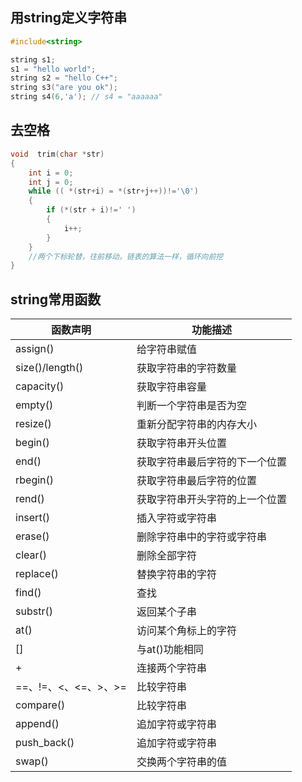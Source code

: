 ## 用string定义字符串

```C++
#include<string>

string s1;
s1 = "hello world";
string s2 = "hello C++";
string s3("are you ok");
string s4(6,'a'); // s4 = "aaaaaa"
```

## 去空格

```C++
void  trim(char *str)
{
	int i = 0;
	int j = 0;
	while (( *(str+i) = *(str+j++))!='\0')
	{
		if (*(str + i)!=' ')
		{
			i++;
		}
	}
	//两个下标轮替，往前移动，链表的算法一样，循环向前挖
}
```

## string常用函数

| 函数声明            | 功能描述            |
| --------------- | --------------- |
| assign()        | 给字符串赋值          |
| size()/length() | 获取字符串的字符数量      |
| capacity()      | 获取字符串容量         |
| empty()         | 判断一个字符串是否为空     |
| resize()        | 重新分配字符串的内存大小    |
| begin()         | 获取字符串开头位置       |
| end()           | 获取字符串最后字符的下一个位置 |
| rbegin()        | 获取字符串最后字符的位置    |
| rend()          | 获取字符串开头字符的上一个位置 |
| insert()        | 插入字符或字符串        |
| erase()         | 删除字符串中的字符或字符串   |
| clear()         | 删除全部字符          |
| replace()       | 替换字符串的字符        |
| find()          | 查找              |
| substr()        | 返回某个子串          |
| at()            | 访问某个角标上的字符      |
| []              | 与at()功能相同       |
| +               | 连接两个字符串         |
| ==、!=、<、<=、>、>= | 比较字符串           |
| compare()       | 比较字符串           |
| append()        | 追加字符或字符串        |
| push_back()     | 追加字符或字符串        |
| swap()          | 交换两个字符串的值       |